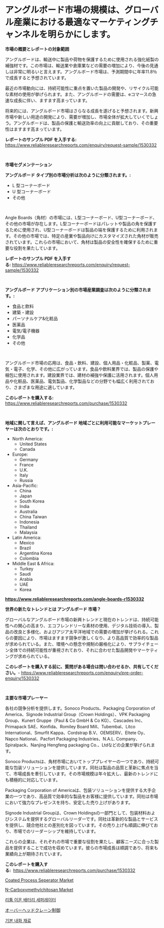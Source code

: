 <p><h1>アングルボード市場の規模は、グローバル産業における最適なマーケティングチャンネルを明らかにします。</h1></p><p><strong>市場の概要とレポートの対象範囲</strong></p>
<p><p>アングルボードは、輸送中に製品や荷物を保護するために使用される強化紙製の補強材です。この市場は、輸送業や倉庫業などの需要の増加により、今後の見通しは非常に明るいと言えます。アングルボード市場は、予測期間中に年率11.8％で成長すると予想されています。</p><p>最近の市場動向には、持続可能性に重点を置いた製品の開発や、リサイクル可能な素材の使用が挙げられます。また、アングルボードの需要は、eコマースの急速な成長に伴い、ますます高まっています。</p><p>将来的には、アングルボード市場はさらなる成長を遂げると予想されます。新興市場や新しい用途の開発により、需要が増加し、市場全体が拡大していくでしょう。アングルボードは、製品の保護と輸送効率の向上に貢献しており、その重要性はますます高まっています。</p></p>
<p><strong>レポートのサンプル PDF を入手する:</strong> <a href="https://www.reliableresearchreports.com/enquiry/request-sample/1530332">https://www.reliableresearchreports.com/enquiry/request-sample/1530332</a></p>
<p>&nbsp;</p>
<p><strong>市場セグメンテーション</strong></p>
<p><strong>アングルボード タイプ別の市場分析は次のように分類されます。:</strong></p>
<p><ul><li>L 型コーナーボード</li><li>U 型コーナーボード</li><li>その他</li></ul></p>
<p>&nbsp;</p>
<p><p>Angle Boards（角材）の市場には、L型コーナーボード、U型コーナーボード、その他の市場が存在します。L型コーナーボードはパレットや製品の角を保護するために使用され、U型コーナーボードは製品の端を保護するために利用されます。その他の市場では、特定の産業や製品向けにカスタマイズされた角材が販売されています。これらの市場において、角材は製品の安全性を確保するために重要な役割を果たしています。</p></p>
<p><strong>レポートのサンプル PDF を入手する:</strong>&nbsp;<a href="https://www.reliableresearchreports.com/enquiry/request-sample/1530332">https://www.reliableresearchreports.com/enquiry/request-sample/1530332</a></p>
<p>&nbsp;</p>
<p><strong> アングルボード アプリケーション別の市場産業調査は次のように分類されます。:</strong></p>
<p><ul><li>食品と飲料</li><li>建築・建設</li><li>パーソナルケア&化粧品</li><li>医薬品</li><li>電気/電子機器</li><li>化学品</li><li>その他</li></ul></p>
<p>&nbsp;</p>
<p><p>アングルボード市場の応用は、食品・飲料、建設、個人用品・化粧品、製薬、電気・電子、化学、その他に広がっています。食品や飲料業界では、製品の保護や梱包に使用されます。建設業界では、建材の補強や保護に活用されます。個人用品や化粧品、医薬品、電気製品、化学製品などの分野でも幅広く利用されており、さまざまな用途に適しています。</p></p>
<p><strong>このレポートを購入する:</strong>&nbsp; <a href="https://www.reliableresearchreports.com/purchase/1530332">https://www.reliableresearchreports.com/purchase/1530332</a></p>
<p>&nbsp;</p>
<p><strong>地域に関して言えば、アングルボード 地域ごとに利用可能なマーケットプレーヤーは次のとおりです。:</strong></p>
<p><ul>
    <li>
        North America:
        <ul>
            <li>United States</li>
            <li>Canada</li>
        </ul>
    </li>
    <li>
        Europe:
        <ul>
            <li>Germany</li>
            <li>France</li>
            <li>U.K.</li>
            <li>Italy</li>
            <li>Russia</li>
        </ul>
    </li>
    <li>
        Asia-Pacific:
        <ul>
            <li>China</li>
            <li>Japan</li>
            <li>South Korea</li>
            <li>India</li>
            <li>Australia</li>
            <li>China Taiwan</li>
            <li>Indonesia</li>
            <li>Thailand</li>
            <li>Malaysia</li>
        </ul>
    </li>
    <li>
        Latin America:
        <ul>
            <li>Mexico</li>
            <li>Brazil</li>
            <li>Argentina Korea</li>
            <li>Colombia</li>
        </ul>
    </li>
    <li>
        Middle East & Africa:
        <ul>
            <li>Turkey</li>
            <li>Saudi</li>
            <li>Arabia</li>
            <li>UAE</li>
            <li>Korea</li>
        </ul>
    </li>
    </ul></p>
<p><strong><a href="https://www.reliableresearchreports.com/angle-boards-r1530332">https://www.reliableresearchreports.com/angle-boards-r1530332</a></strong>&nbsp;</p>
<p><strong>世界の新たなトレンドとは アングルボード 市場？</strong></p>
<p><p>グローバルなアングルボード市場の新興トレンドと現在のトレンドは、持続可能性への関心の高まり、エコフレンドリーな素材の使用、デジタル技術の導入、製品の改良と多様化、およびアジア太平洋地域での需要の増加が挙げられる。これらの要因により、市場はますます競争が激しくなり、より高品質で効率的な製品が求められている。また、環境への懸念や規制の厳格化により、サプライチェーン全体での持続可能性が重視されており、それに合わせた製品開発やマーケティングが求められている。</p></p>
<p><strong>このレポートを購入する前に、質問がある場合は問い合わせるか、共有してください。</strong>- <a href="https://www.reliableresearchreports.com/enquiry/pre-order-enquiry/1530332">https://www.reliableresearchreports.com/enquiry/pre-order-enquiry/1530332</a></p>
<p>&nbsp;</p>
<p><strong>主要な市場プレーヤー</strong></p>
<p><p>各社の競争分析を提供します。Sonoco Products、Packaging Corporation of America、Signode Industrial Group（Crown Holdings）、VPK Packaging Group、Kunert Gruppe（Paul & Co GmbH & Co KG）、Cascades Inc、Primapack SAE、Konfida、Romiley Board Mill、Tubembal、Litco International、Smurfit Kappa、Cordstrap B.V、OEMSERV、Eltete Oy、Napco National、Pacfort Packaging Industries、N.A.L. Company、Spiralpack、Nanjing Hengfeng packaging Co.、Ltdなどの企業が挙げられます。</p><p>Sonoco Productsは、角材市場においてトッププレイヤーの一つであり、持続可能な包装ソリューションを提供しています。同社は製品の品質と革新に焦点を当て、市場成長を牽引しています。その市場規模は年々拡大し、最新のトレンドにも積極的に対応しています。</p><p>Packaging Corporation of Americaは、包装ソリューションを提供する大手企業の一つであり、高品質で効率的な製品をお客様に提供しています。同社は市場において強力なプレゼンスを持ち、安定した売り上げがあります。</p><p>Signode Industrial Groupは、Crown Holdingsの一部門として、包装材料およびシステムを提供するグローバルリーダーです。同社は革新的な製品とサービスを提供し、競合他社との差別化を図っています。その売り上げも順調に伸びており、市場でのリーダーシップを維持しています。</p><p>これらの企業は、それぞれの市場で重要な役割を果たし、顧客ニーズに合った製品を提供することで成功を収めています。彼らの市場成長は順調であり、将来も業績向上が期待されています。</p></p>
<p><strong>このレポートを購入する:</strong>&nbsp;&nbsp;<a href="https://www.reliableresearchreports.com/purchase/1530332">https://www.reliableresearchreports.com/purchase/1530332</a></p>
<p><p><a href="https://www.linkedin.com/pulse/coated-process-seperator-market-size-growth-outlook-hdmmc?trackingId=tx%2F3w5BahfZWBpLjysnV7g%3D%3D">Coated Process Seperator Market</a></p><p><a href="https://www.linkedin.com/pulse/n-carboxymethylchitosan-market-offers-provide-insightful-data-ybndc?trackingId=boDU81SrUuqLneDSYaumug%3D%3D">N-Carboxymethylchitosan Market</a></p><p><a href="https://github.com/vsr06p4p49/Market-Research-Report-List-1/blob/main/327321824153.md">리튬 이온 배터리 세퍼레이터</a></p><p><a href="https://github.com/nemesis2824/Market-Research-Report-List-1/blob/main/383115625886.md">オーバーヘッドクレーン制御</a></p><p><a href="https://github.com/Penelolack456456/Market-Research-Report-List-1/blob/main/823179624154.md">기본 내화 재료</a></p></p>
